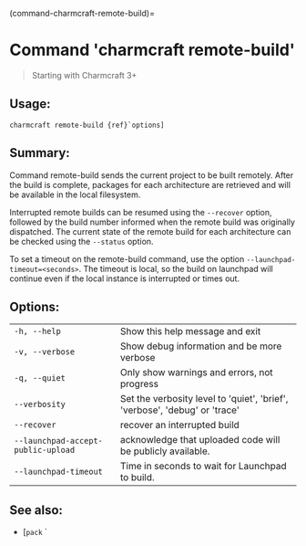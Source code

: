 (command-charmcraft-remote-build)=
# Command 'charmcraft remote-build'

> Starting with Charmcraft 3+

## Usage:
```text
charmcraft remote-build {ref}`options]
```

## Summary:

Command remote-build sends the current project to be built remotely.  After the build is complete, packages for each architecture are retrieved and will be available in the local filesystem.

Interrupted remote builds can be resumed using the `--recover` option, followed by the build number informed when the remote build was originally dispatched. The current state of the remote build for each architecture can be checked using the `--status` option.

To set a timeout on the remote-build command, use the option ``--launchpad-timeout=<seconds>``. The timeout is local, so the build on launchpad will continue even if the local instance is interrupted or times out.

## Options:
| | |
|-|-|
| `-h, --help` | Show this help message and exit |
| `-v, --verbose` | Show debug information and be more verbose |
| `-q, --quiet` | Only show warnings and errors, not progress |
| `--verbosity` | Set the verbosity level to 'quiet', 'brief', 'verbose', 'debug' or 'trace' |
| `--recover` | recover an interrupted build |
| `--launchpad-accept-public-upload` | acknowledge that uploaded code will be publicly available. |
| `--launchpad-timeout` | Time in seconds to wait for Launchpad to build. |


## See also:
- [`pack` <command-charmcraft-pack>`